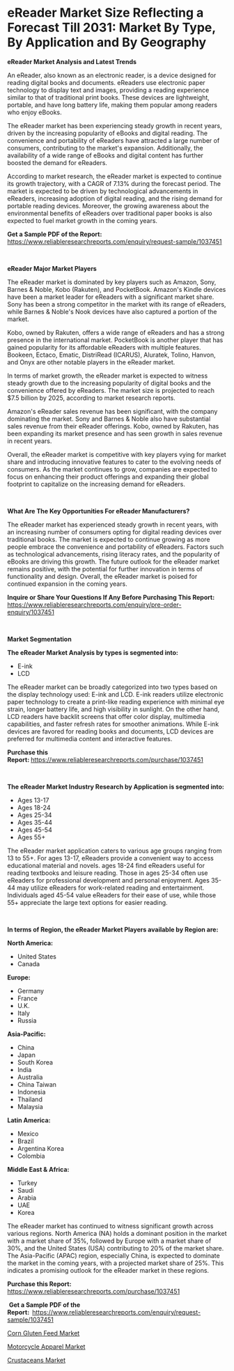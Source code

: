 <p><h1>eReader Market Size Reflecting a Forecast Till 2031: Market By Type, By Application and By Geography</h1></p><p><strong>eReader Market Analysis and Latest Trends</strong></p>
<p><p>An eReader, also known as an electronic reader, is a device designed for reading digital books and documents. eReaders use electronic paper technology to display text and images, providing a reading experience similar to that of traditional print books. These devices are lightweight, portable, and have long battery life, making them popular among readers who enjoy eBooks.</p><p>The eReader market has been experiencing steady growth in recent years, driven by the increasing popularity of eBooks and digital reading. The convenience and portability of eReaders have attracted a large number of consumers, contributing to the market's expansion. Additionally, the availability of a wide range of eBooks and digital content has further boosted the demand for eReaders.</p><p>According to market research, the eReader market is expected to continue its growth trajectory, with a CAGR of 7.13% during the forecast period. The market is expected to be driven by technological advancements in eReaders, increasing adoption of digital reading, and the rising demand for portable reading devices. Moreover, the growing awareness about the environmental benefits of eReaders over traditional paper books is also expected to fuel market growth in the coming years.</p></p>
<p><strong>Get a Sample PDF of the Report:&nbsp;</strong> <a href="https://www.reliableresearchreports.com/enquiry/request-sample/1037451">https://www.reliableresearchreports.com/enquiry/request-sample/1037451</a></p>
<p>&nbsp;</p>
<p><strong>eReader Major Market Players</strong></p>
<p><p>The eReader market is dominated by key players such as Amazon, Sony, Barnes & Noble, Kobo (Rakuten), and PocketBook. Amazon's Kindle devices have been a market leader for eReaders with a significant market share. Sony has been a strong competitor in the market with its range of eReaders, while Barnes & Noble's Nook devices have also captured a portion of the market.</p><p>Kobo, owned by Rakuten, offers a wide range of eReaders and has a strong presence in the international market. PocketBook is another player that has gained popularity for its affordable eReaders with multiple features. Bookeen, Ectaco, Ematic, DistriRead (ICARUS), Aluratek, Tolino, Hanvon, and Onyx are other notable players in the eReader market.</p><p>In terms of market growth, the eReader market is expected to witness steady growth due to the increasing popularity of digital books and the convenience offered by eReaders. The market size is projected to reach $7.5 billion by 2025, according to market research reports.</p><p>Amazon's eReader sales revenue has been significant, with the company dominating the market. Sony and Barnes & Noble also have substantial sales revenue from their eReader offerings. Kobo, owned by Rakuten, has been expanding its market presence and has seen growth in sales revenue in recent years.</p><p>Overall, the eReader market is competitive with key players vying for market share and introducing innovative features to cater to the evolving needs of consumers. As the market continues to grow, companies are expected to focus on enhancing their product offerings and expanding their global footprint to capitalize on the increasing demand for eReaders.</p></p>
<p>&nbsp;</p>
<p><strong>What Are The Key Opportunities For eReader Manufacturers?</strong></p>
<p><p>The eReader market has experienced steady growth in recent years, with an increasing number of consumers opting for digital reading devices over traditional books. The market is expected to continue growing as more people embrace the convenience and portability of eReaders. Factors such as technological advancements, rising literacy rates, and the popularity of eBooks are driving this growth. The future outlook for the eReader market remains positive, with the potential for further innovation in terms of functionality and design. Overall, the eReader market is poised for continued expansion in the coming years.</p></p>
<p><strong>Inquire or Share Your Questions If Any Before Purchasing This Report:</strong> <a href="https://www.reliableresearchreports.com/enquiry/pre-order-enquiry/1037451">https://www.reliableresearchreports.com/enquiry/pre-order-enquiry/1037451</a></p>
<p>&nbsp;</p>
<p><strong>Market Segmentation</strong></p>
<p><strong>The eReader Market Analysis by types is segmented into:</strong></p>
<p><ul><li>E-ink</li><li>LCD</li></ul></p>
<p><p>The eReader market can be broadly categorized into two types based on the display technology used: E-ink and LCD. E-ink readers utilize electronic paper technology to create a print-like reading experience with minimal eye strain, longer battery life, and high visibility in sunlight. On the other hand, LCD readers have backlit screens that offer color display, multimedia capabilities, and faster refresh rates for smoother animations. While E-ink devices are favored for reading books and documents, LCD devices are preferred for multimedia content and interactive features.</p></p>
<p><strong>Purchase this Report:&nbsp;</strong><a href="https://www.reliableresearchreports.com/purchase/1037451">https://www.reliableresearchreports.com/purchase/1037451</a></p>
<p>&nbsp;</p>
<p><strong>The eReader Market Industry Research by Application is segmented into:</strong></p>
<p><ul><li>Ages 13-17</li><li>Ages 18-24</li><li>Ages 25-34</li><li>Ages 35-44</li><li>Ages 45-54</li><li>Ages 55+</li></ul></p>
<p><p>The eReader market application caters to various age groups ranging from 13 to 55+. For ages 13-17, eReaders provide a convenient way to access educational material and novels. ages 18-24 find eReaders useful for reading textbooks and leisure reading. Those in ages 25-34 often use eReaders for professional development and personal enjoyment. Ages 35-44 may utilize eReaders for work-related reading and entertainment. Individuals aged 45-54 value eReaders for their ease of use, while those 55+ appreciate the large text options for easier reading.</p></p>
<p>&nbsp;</p>
<p><strong>In terms of Region, the eReader Market Players available by Region are:</strong></p>
<p>
    <p> <strong> North America: </strong>
        <ul>
            <li>United States</li>
            <li>Canada</li>
        </ul>
        </p> 
    <p> <strong> Europe: </strong>
        <ul>
            <li>Germany</li>
            <li>France</li>
            <li>U.K.</li>
            <li>Italy</li>
            <li>Russia</li>
        </ul>
        </p> 
    <p> <strong> Asia-Pacific: </strong>
        <ul>
            <li>China</li>
            <li>Japan</li>
            <li>South Korea</li>
            <li>India</li>
            <li>Australia</li>
            <li>China Taiwan</li>
            <li>Indonesia</li>
            <li>Thailand</li>
            <li>Malaysia</li>
        </ul>
        </p> 
    <p> <strong> Latin America: </strong>
        <ul>
            <li>Mexico</li>
            <li>Brazil</li>
            <li>Argentina Korea</li>
            <li>Colombia</li>
        </ul>
        </p> 
    <p> <strong> Middle East & Africa: </strong>
        <ul>
            <li>Turkey</li>
            <li>Saudi</li>
            <li>Arabia</li>
            <li>UAE</li>
            <li>Korea</li>
        </ul>
    </p>
    </p>
<p><p>The eReader market has continued to witness significant growth across various regions. North America (NA) holds a dominant position in the market with a market share of 35%, followed by Europe with a market share of 30%, and the United States (USA) contributing to 20% of the market share. The Asia-Pacific (APAC) region, especially China, is expected to dominate the market in the coming years, with a projected market share of 25%. This indicates a promising outlook for the eReader market in these regions.</p></p>
<p><strong>Purchase this Report: </strong><a href="https://www.reliableresearchreports.com/purchase/1037451">https://www.reliableresearchreports.com/purchase/1037451</a></p>
<p>&nbsp;<strong>Get a Sample PDF of the Report:&nbsp;&nbsp;</strong><a href="https://www.reliableresearchreports.com/enquiry/request-sample/1037451">https://www.reliableresearchreports.com/enquiry/request-sample/1037451</a></p>
<p><strong></strong></p>
<p><p><a href="https://scarlet-rocket-c63.notion.site/Corn-Gluten-Feed-Market-Size-Share-Trends-Analysis-Report-By-Material-By-Type-By-End-user-By-R-0caf1e6d71ac4aef8fd0371b187200d5">Corn Gluten Feed Market</a></p><p><a href="https://github.com/GroverBarry/Market-Research-Report-List-4/blob/main/motorcycle-apparel-market.md">Motorcycle Apparel Market</a></p><p><a href="https://zircon-bluebell-299.notion.site/Crustaceans-Market-Offer-Valuable-Insights-into-Market-Size-Market-Share-Market-Trends-and-Projec-35e43dbbff594e638bda391ac8226e5f">Crustaceans Market</a></p></p>